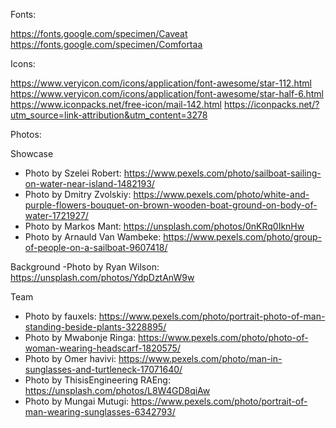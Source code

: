 Fonts:  

https://fonts.google.com/specimen/Caveat  
https://fonts.google.com/specimen/Comfortaa

Icons:

https://www.veryicon.com/icons/application/font-awesome/star-112.html
https://www.veryicon.com/icons/application/font-awesome/star-half-6.html
https://www.iconpacks.net/free-icon/mail-142.html
https://iconpacks.net/?utm_source=link-attribution&utm_content=3278

Photos:

Showcase 
- Photo by Szelei Robert: https://www.pexels.com/photo/sailboat-sailing-on-water-near-island-1482193/
- Photo by Dmitry Zvolskiy: https://www.pexels.com/photo/white-and-purple-flowers-bouquet-on-brown-wooden-boat-ground-on-body-of-water-1721927/
- Photo by Markos Mant: https://unsplash.com/photos/0nKRq0IknHw
- Photo by Arnauld Van Wambeke: https://www.pexels.com/photo/group-of-people-on-a-sailboat-9607418/
  

Background
-Photo by Ryan Wilson: https://unsplash.com/photos/YdpDztAnW9w
  

Team
- Photo by fauxels: https://www.pexels.com/photo/portrait-photo-of-man-standing-beside-plants-3228895/  
- Photo by Mwabonje Ringa: https://www.pexels.com/photo/photo-of-woman-wearing-headscarf-1820575/  
- Photo by Omer havivi: https://www.pexels.com/photo/man-in-sunglasses-and-turtleneck-17071640/  
- Photo by ThisisEngineering RAEng: https://unsplash.com/photos/L8W4GD8qiAw  
- Photo by Mungai Mutugi: https://www.pexels.com/photo/portrait-of-man-wearing-sunglasses-6342793/  
